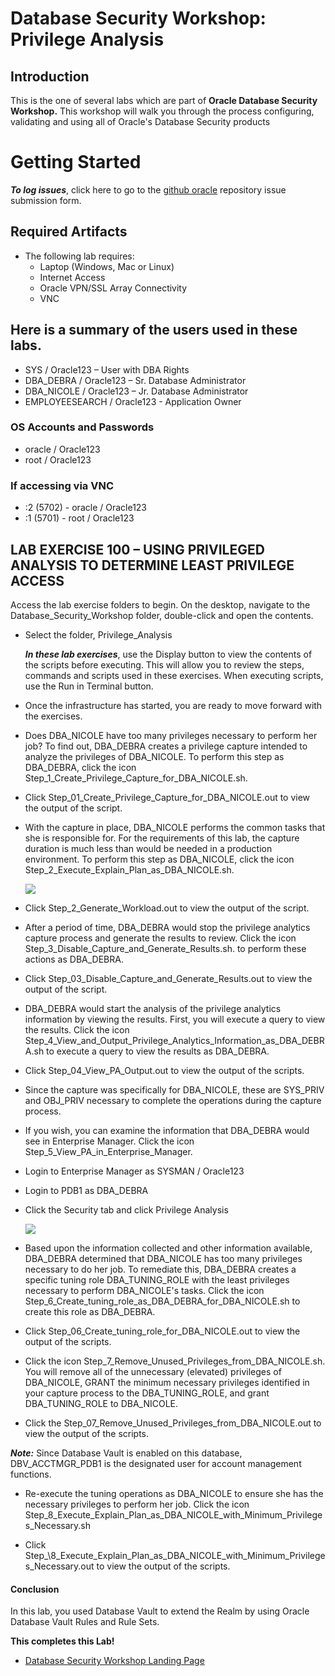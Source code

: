 ﻿# Database Security Workshop: Privilege Analysis

## Introduction

This is the one of several labs which are part of **Oracle Database Security Workshop.** This workshop will walk you through the process configuring, validating and using all of Oracle's Database Security products


# Getting Started

***To log issues***, click here to go to the [github oracle](https://github.com/kwazulu/dbsec-workshop/issues/new) repository issue submission form.

## Required Artifacts

- The following lab requires:
  - Laptop (Windows, Mac or Linux)
  - Internet Access
  - Oracle VPN/SSL Array Connectivity
  - VNC

##	Here is a summary of the users used in these labs.
  -	SYS / Oracle123     – User with DBA Rights
  - DBA_DEBRA / Oracle123 – Sr. Database Administrator
  - DBA_NICOLE  / Oracle123 – Jr. Database Administrator
  - EMPLOYEESEARCH / Oracle123 - Application Owner

###	OS Accounts and Passwords
  -	oracle / Oracle123
  - root / Oracle123

###	If accessing via VNC
 - :2 (5702) - oracle / Oracle123
 - :1 (5701) - root / Oracle123


## LAB EXERCISE 100 – USING PRIVILEGED ANALYSIS TO DETERMINE LEAST PRIVILEGE ACCESS

Access the lab exercise folders to begin.  On the desktop, navigate to the Database_Security_Workshop folder, double-click and open the contents.

- Select the folder, Privilege_Analysis

    ***In these lab exercises***, use the Display button to view the contents of the scripts before executing.  This will allow you to review the steps, commands and scripts used in these exercises.  When executing scripts, use the Run in Terminal button.

- Once the infrastructure has started, you are ready to move forward with the exercises.

- Does DBA_NICOLE have too many privileges necessary to perform her job?  To find out, DBA_DEBRA creates a privilege capture intended to analyze the privileges of DBA_NICOLE. To perform this step as DBA_DEBRA, click the icon Step_1_Create_Privilege_Capture_for_DBA_NICOLE.sh.

- Click Step_01_Create_Privilege_Capture_for_DBA_NICOLE.out to view the output of the script.

- With the capture in place, DBA_NICOLE performs the common tasks that she is responsible for.  For the requirements of this lab, the capture duration is much less than would be needed in a production environment. To perform this step as DBA_NICOLE, click the icon Step_2_Execute_Explain_Plan_as_DBA_NICOLE.sh.

    ![](images/104.png)
    
- Click Step_2_Generate_Workload.out to view the output of the script.

- After a period of time, DBA_DEBRA would stop the privilege analytics capture process and generate the results to review.  Click the icon Step_3_Disable_Capture_and_Generate_Results.sh. to perform these actions as DBA_DEBRA.

- Click Step_03_Disable_Capture_and_Generate_Results.out to view the output of the script.

- DBA_DEBRA would start the analysis of the privilege analytics information by viewing the results.  First, you will execute a query to view the results.  Click the icon Step_4_View_and_Output_Privilege_Analytics_Information_as_DBA_DEBRA.sh to execute a query to view the results as DBA_DEBRA.  

- Click Step_04_View_PA_Output.out to view the output of the scripts.

- Since the capture was specifically for DBA_NICOLE, these are SYS_PRIV and OBJ_PRIV necessary to complete the operations during the capture process.

- If you wish, you can examine the information that DBA_DEBRA would see in Enterprise Manager.  Click the icon Step_5_View_PA_in_Enterprise_Manager.

- Login to Enterprise Manager as SYSMAN / Oracle123

- Login to PDB1 as DBA_DEBRA

- Click the Security tab and click Privilege Analysis

    ![](images/115.png)  
    
- Based upon the information collected and other information available, DBA_DEBRA determined that DBA_NICOLE has too many privileges necessary to do her job.  To remediate this, DBA_DEBRA creates a specific tuning role DBA_TUNING_ROLE with the least privileges necessary to perform DBA_NICOLE's tasks. Click the icon Step_6_Create_tuning_role_as_DBA_DEBRA_for_DBA_NICOLE.sh to create this role as DBA_DEBRA.

- Click Step_06_Create_tuning_role_for_DBA_NICOLE.out to view the output of the scripts.

- Click the icon Step_7_Remove_Unused_Privileges_from_DBA_NICOLE.sh.   You will remove all of the unnecessary (elevated) privileges of DBA_NICOLE, GRANT the minimum necessary privileges identified in your capture process to the DBA_TUNING_ROLE, and grant DBA_TUNING_ROLE to DBA_NICOLE.   

- Click the Step_07_Remove_Unused_Privileges_from_DBA_NICOLE.out to view the output of the scripts.

***Note:***  Since Database Vault is enabled on this database, DBV_ACCTMGR_PDB1 is the designated user for account management functions.

- Re-execute the tuning operations as DBA_NICOLE to ensure she has the necessary privileges to perform her job.  Click the icon Step_8_Execute_Explain_Plan_as_DBA_NICOLE_with_Minimum_Privileges_Necessary.sh

- Click Step_\8_Execute_Explain_Plan_as_DBA_NICOLE_with_Minimum_Privileges_Necessary.out to view the output of the scripts.



#### Conclusion

In this lab, you used Database Vault to extend the Realm by using Oracle Database Vault Rules and Rule Sets. 


**This completes this Lab!**

- [Database Security Workshop Landing Page](https://github.com/kwazulu/dbsec-workshop/blob/master/README.md)
